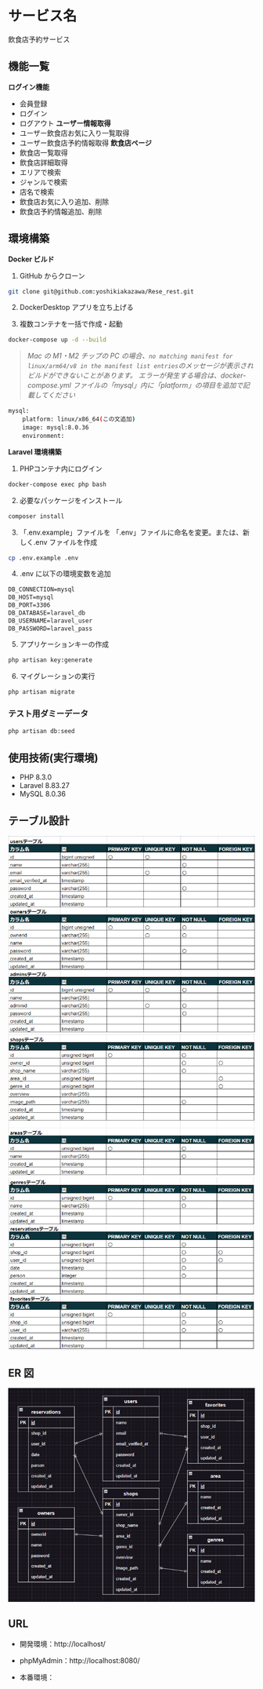 # サービス名

飲食店予約サービス

## 機能一覧

**ログイン機能**
- 会員登録
- ログイン
- ログアウト
**ユーザー情報取得**
- ユーザー飲食店お気に入り一覧取得
- ユーザー飲食店予約情報取得
**飲食店ページ**
- 飲食店一覧取得
- 飲食店詳細取得
- エリアで検索
- ジャンルで検索
- 店名で検索
- 飲食店お気に入り追加、削除
- 飲食店予約情報追加、削除

## 環境構築

**Docker ビルド**

1. GitHub からクローン

```bash
git clone git@github.com:yoshikiakazawa/Rese_rest.git
```

2. DockerDesktop アプリを立ち上げる

3. 複数コンテナを一括で作成・起動

```bash
docker-compose up -d --build
```

> _Mac の M1・M2 チップの PC の場合、`no matching manifest for linux/arm64/v8 in the manifest list entries`のメッセージが表示されビルドができないことがあります。
> エラーが発生する場合は、docker-compose.yml ファイルの「mysql」内に「platform」の項目を追加で記載してください_

```bash
mysql:
    platform: linux/x86_64(この文追加)
    image: mysql:8.0.36
    environment:
```

**Laravel 環境構築**

1. PHPコンテナ内にログイン

```bash
docker-compose exec php bash
```

2. 必要なパッケージをインストール

```bash
composer install
```

3. 「.env.example」ファイルを 「.env」ファイルに命名を変更。または、新しく.env ファイルを作成

```bash
cp .env.example .env
```

4. .env に以下の環境変数を追加

```text
DB_CONNECTION=mysql
DB_HOST=mysql
DB_PORT=3306
DB_DATABASE=laravel_db
DB_USERNAME=laravel_user
DB_PASSWORD=laravel_pass
```

5. アプリケーションキーの作成

```bash
php artisan key:generate
```

6. マイグレーションの実行

```bash
php artisan migrate
```

### テスト用ダミーデータ

```bash
php artisan db:seed
```

## 使用技術(実行環境)

- PHP 8.3.0
- Laravel 8.83.27
- MySQL 8.0.36

## テーブル設計

![alt text](image-1.png)
![alt text](image-2.png)
![alt text](image-3.png)

## ER 図

![alt text](image.png)

## URL

- 開発環境：http://localhost/
- phpMyAdmin：http://localhost:8080/

- 本番環境：
